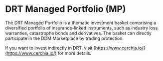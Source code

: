 # DRT Managed Portfolio (MP)

The DRT Managed Portfolio is a thematic investment basket comprising a diversified portfolio of insurance-linked instruments, such as industry loss warranties, catastrophe bonds and derivatives. The basket can directly participate in the DDM Marketplace by trading protection.

If you want to invest indirectly in DRT, visit [https://www.cerchia.io/](https://www.cerchia.io/) for more details.
